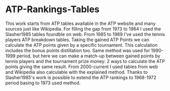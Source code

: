 # ATP-Rankings-Tables
This work starts from ATP tables available in the ATP website and many sources just like Wikipedia. For filling the gap from 1973 to 1984 I used the Slasher1985 tables foundble on web. From 1985 to 1989 I've used the tennis players ATP breakdown tables. Taking the gained ATP Points we can calculate the ATP points given by a specific tournament. This calculation includes the bonus points distillation too. Same method was used for 1990-1999 period, but here we can make a match-up between gained points by tennis players and the tournament prize money: 2 ways to calculate the ATP points giving the same result. From 2000-current I used tables from web and Wikipedia also calculable with the explained method. Thanks to Slasher1985's work is possible to extend the ATP rankings to 1968-1972 period basing to 1973 used method.  
